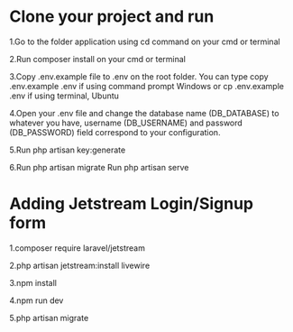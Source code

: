 # Clone your project and run

1.Go to the folder application using cd command on your cmd or terminal

2.Run composer install on your cmd or terminal

3.Copy .env.example file to .env on the root folder. You can type copy .env.example .env if using command prompt Windows or cp .env.example .env if using terminal, Ubuntu

4.Open your .env file and change the database name (DB_DATABASE) to whatever you have, username (DB_USERNAME) and password (DB_PASSWORD) field correspond to your configuration.

5.Run php artisan key:generate

6.Run php artisan migrate
Run php artisan serve

# Adding Jetstream Login/Signup form

1.composer require laravel/jetstream

2.php artisan jetstream:install livewire

3.npm install

4.npm run dev

5.php artisan migrate
